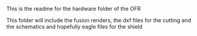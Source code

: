 This is the readme for the hardware folder of the OFR

This folder will include the fusion renders, the dxf files for the cutting and the schematics and hopefully eagle files for the shield 
